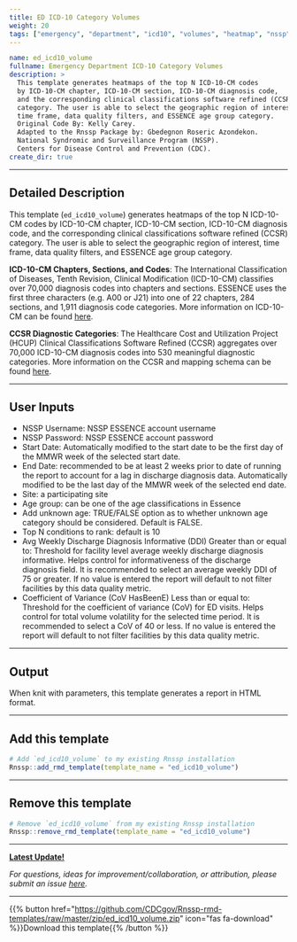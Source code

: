 ```yaml
---
title: ED ICD-10 Category Volumes
weight: 20
tags: ["emergency", "department", "icd10", "volumes", "heatmap", "nssp", "essence", "template"] 
---
```


```yaml
name: ed_icd10_volume
fullname: Emergency Department ICD-10 Category Volumes
description: >
  This template generates heatmaps of the top N ICD-10-CM codes 
  by ICD-10-CM chapter, ICD-10-CM section, ICD-10-CM diagnosis code, 
  and the corresponding clinical classifications software refined (CCSR) 
  category. The user is able to select the geographic region of interest, 
  time frame, data quality filters, and ESSENCE age group category.  
  Original Code By: Kelly Carey. 
  Adapted to the Rnssp Package by: Gbedegnon Roseric Azondekon. 
  National Syndromic and Surveillance Program (NSSP). 
  Centers for Disease Control and Prevention (CDC). 
create_dir: true
```
---
## Detailed Description

This template (`ed_icd10_volume`) generates heatmaps of the top N ICD-10-CM codes by ICD-10-CM chapter, ICD-10-CM section, ICD-10-CM diagnosis code, and the corresponding clinical classifications software refined (CCSR) category. The user is able to select the geographic region of interest, time frame, data quality filters, and ESSENCE age group category.

**ICD-10-CM Chapters, Sections, and Codes**: The International Classification of Diseases, Tenth Revision, Clinical Modification (ICD-10-CM) classifies over 70,000 diagnosis codes into chapters and sections. ESSENCE uses the first three characters (e.g. A00 or J21) into one of 22 chapters, 284 sections, and 1,911 diagnosis code categories. More information on ICD-10-CM can be found [here](https://www.icd10data.com/).

**CCSR Diagnostic Categories**: The Healthcare Cost and Utilization Project (HCUP) Clinical Classifications Software Refined (CCSR) aggregates over 70,000 ICD-10-CM diagnosis codes into 530 meaningful diagnostic categories. More information on the CCSR and mapping schema can be found [here](https://www.hcup-us.ahrq.gov/toolssoftware/ccsr/ccs_refined.jsp).

---
## User Inputs

* NSSP Username: NSSP ESSENCE account username
* NSSP Password: NSSP ESSENCE account password
* Start Date: Automatically modified to the start date to be the first day of the MMWR week of the selected start date.
* End Date: recommended to be at least 2 weeks prior to date of running the report to account for a lag in discharge diagnosis data. Automatically modified to be the last day of the MMWR week of the selected end date. 
* Site: a participating site
* Age group: can be one of the age classifications in Essence
* Add unknown age: TRUE/FALSE option as to whether unknown age category should be considered. Default is FALSE.
* Top N conditions to rank: default is 10
* Avg Weekly Discharge Diagnosis Informative (DDI) Greater than or equal to: Threshold for facility level average weekly discharge diagnosis informative. Helps control for informativeness of the discharge diagnosis field. It is recommended to select an average weekly DDI of 75 or greater. If no value is entered the report will default to not filter facilities by this data quality metric.  
* Coefficient of Variance (CoV HasBeenE) Less than or equal to: Threshold for the coefficient of variance (CoV) for ED visits. Helps control for total volume volatility for the selected time period. It is recommended to select a CoV of 40 or less. If no value is entered the report will default to not filter facilities by this data quality metric. 


---
## Output

When knit with parameters, this template generates a report in HTML format.

---
## Add this template

```r
# Add `ed_icd10_volume` to my existing Rnssp installation
Rnssp::add_rmd_template(template_name = "ed_icd10_volume")
```
---
## Remove this template

```r
# Remove `ed_icd10_volume` from my existing Rnssp installation
Rnssp::remove_rmd_template(template_name = "ed_icd10_volume")
```

---
[**Latest Update!**](https://cdcgov.github.io/Rnssp-rmd-templates/changelogs/#emergency-department-icd-10-category-volumes-template-ed_icd10_volume)

*For questions, ideas for improvement/collaboration, or attribution, please submit an issue [here](https://github.com/CDCgov/Rnssp-rmd-templates/issues).*

---
{{% button href="https://github.com/CDCgov/Rnssp-rmd-templates/raw/master/zip/ed_icd10_volume.zip" icon="fas fa-download" %}}Download this template{{% /button %}}